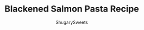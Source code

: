 ---
layout: ../../layouts/MarkdownPostLayout.astro
title: Blackened Salmon Pasta Recipe
author: ShugarySweets
pubDate: 2019-01-16
description: "Creamy Tuscan Garlic Blackened Salmon Pasta has a cheesy garlic sauce with cherry tomatoes and fresh spinach! Serve over pasta for a restaurant quality meal in under 30 minutes!"
image_url: https://www.shugarysweets.com/wp-content/uploads/2019/01/blackened-salmon-4.jpg
tags: ["Main Dish","American"]
calories: 729
protein: 36
carbohydrates: 21
fats: 57
fiber: 3
ingredients: ["1 1/2 pound salmon fillet (or 3-4 individual salmon steaks/fillets)"," 2 Tablespoons smoky paprika"," 1 Tablespoon ground cayenne pepper"," 2 teaspoons kosher salt"," ½ teaspoon ground white pepper"," ½ teaspoon ground black pepper"," 1½ teaspoons Italian seasoning"," ½ cup unsalted butter, melted"," 1 1/2 cups chicken broth"," 1 1/2 cup heavy whipping cream"," 4 cloves garlic, pressed"," 1 teaspoon kosher salt"," 1/4 teaspoon black pepper"," pinch red pepper flakes"," 1 cup parmesan cheese"," 3 cups fresh spinach"," 1 1/2 cups cherry tomatoes, sliced in half"," 1/2 pound pasta, for serving"]
serves: 6
time: "30 minutes"
prepTime: "10 minutes"
instructions: ["Prepare pasta according to package directions","In a small bowl you'll mix up your blackening seasoning. It includes paprika, cayenne pepper, salt, pepper, white pepper, and Italian seasoning. Turn on broiler.","Using a cast iron skillet or a skillet that can go under the broiler, place your salmon in the skillet, skin side down. Brush salmon with melted butter and press seasoning mix all over the salmon. If your salmon has skin on, only season the flesh side. Before cooking flip your salmon to skin side up. Broil for 3 minutes. Remove from oven and flip salmon to skin side down.","Cook an additional 7 minutes, until salmon is cooked and flakes easily with a fork. Depending on the thickness of your salmon, you may need to cook longer. Try to purchase salmon that is equal in thickness.","Remove from oven and remove salmon from skillet. If your fish has skin on, remove skin at this point.","Return skillet to stove top to prepare the creamy garlic sauce. Add the heavy cream, chicken broth, 4 cloves of pressed garlic, salt and pepper, and parmesan cheese. Whisk over medium high heat until bubbly. It won't take long for your sauce to thicken over medium high heat. ","Once thickened, add in spinach and tomatoes and cook for a few minutes until spinach has wilted down. Add the salmon to the large skillet over medium heat and cook for a few minutes until warmed up again. ","Season with salt and pepper as desired.","Serve over a bed of pasta and enjoy!"]
nutrition: ["729 calories","21 grams carbohydrates","195 milligrams cholesterol","57 grams fat","3 grams fiber","36 grams protein","29 grams saturated fat","1265 milligrams sodium","4 grams sugar","1 grams trans fat","23 grams unsaturated fat"]
---